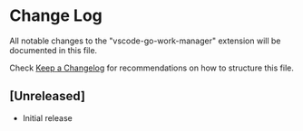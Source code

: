 # Change Log

All notable changes to the "vscode-go-work-manager" extension will be documented in this file.

Check [Keep a Changelog](http://keepachangelog.com/) for recommendations on how to structure this file.

## [Unreleased]

- Initial release